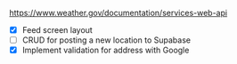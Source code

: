 https://www.weather.gov/documentation/services-web-api

- [x] Feed screen layout
- [ ] CRUD for posting a new location to Supabase
- [x] Implement validation for address with Google
